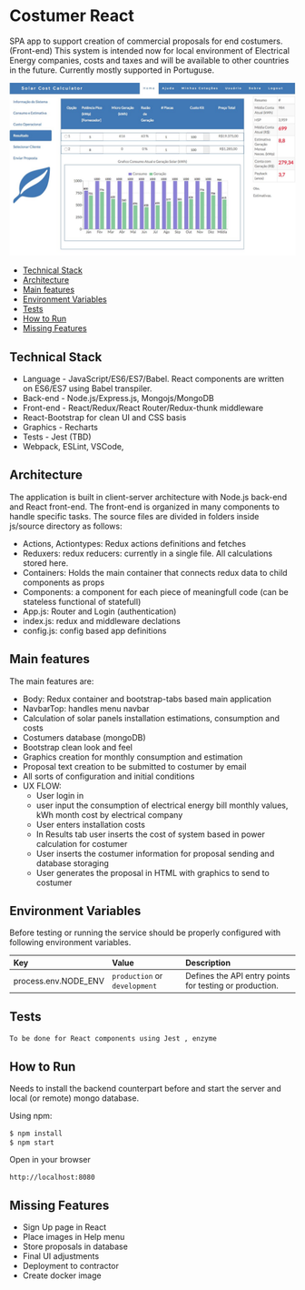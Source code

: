 # Costumer React
SPA app to support creation of commercial proposals for end costumers.
(Front-end)
This system is intended now for local environment of Electrical Energy companies, costs and taxes and will be available to other countries in the future. Currently mostly supported in Portuguse.

<img src="images/thumb-interface.jpg" width="600">

* [Technical Stack](#technical-stack)
* [Architecture](#architecture)
* [Main features](#main-features)
* [Environment Variables](#environment-variables)
* [Tests](#tests)
* [How to Run](#how-to-run)
* [Missing Features](#missing-features)

## Technical Stack
* Language - JavaScript/ES6/ES7/Babel. React components are written on ES6/ES7 using Babel transpiler.
* Back-end - Node.js/Express.js, Mongojs/MongoDB
* Front-end -  React/Redux/React Router/Redux-thunk middleware
* React-Bootstrap for clean UI and CSS basis
* Graphics - Recharts
* Tests - Jest (TBD)
* Webpack, ESLint, VSCode, 

## Architecture
The application is built in client-server architecture with Node.js back-end and React front-end. The front-end
is organized in many components to handle specific tasks.
The source files are divided in folders inside js/source directory as follows:
* Actions, Actiontypes: Redux actions definitions and fetches
* Reduxers: redux reducers: currently in a single file. All calculations stored here.
* Containers: Holds the main container that connects redux data to child components as props
* Components: a component for each piece of meaningfull code (can be stateless functional of statefull)
* App.js: Router and Login (authentication)
* index.js: redux and middleware declations
* config.js: config based app definitions

## Main features
The main features are:
* Body: Redux container and bootstrap-tabs based main application
* NavbarTop: handles menu navbar
* Calculation of solar panels installation estimations, consumption and costs
* Costumers database (mongoDB)
* Bootstrap clean look and feel
* Graphics creation for monthly consumption and estimation
* Proposal text creation to be submitted to costumer by email
* All sorts of configuration and initial conditions
* UX FLOW:
  *  User login in
  *  user input the consumption of electrical energy bill monthly values, kWh month cost by electrical company
  *  User enters installation costs
  *  In Results tab user inserts the cost of system based in power calculation for costumer
  *  User inserts the costumer information for proposal sending and database storaging
  *  User generates the proposal in HTML with graphics to send to costumer


## Environment Variables
Before testing or running the service should be properly configured with following environment variables.

Key | Value | Description
:-- | :-- | :-- 
process.env.NODE_ENV | `production` or `development` | Defines the API entry points for testing or production.


## Tests

```
To be done for React components using Jest , enzyme
```

## How to Run

Needs to install the backend counterpart before and start the server and local (or remote) mongo database.

Using npm:
```
$ npm install
$ npm start
```

Open in your browser
```
http://localhost:8080 
```

## Missing Features
* Sign Up page in React
* Place images in Help menu
* Store proposals in database
* Final UI adjustments
* Deployment to contractor
* Create docker image
